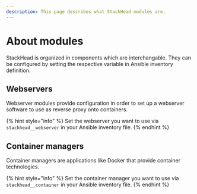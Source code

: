 ```yaml
---
description: This page describes what StackHead modules are.
---
```


# About modules

StackHead is organized in components which are interchangable. They can be configured by setting the respective variable in Ansible inventory definition.

## Webservers

Webserver modules provide configuration in order to set up a webserver software to use as reverse proxy onto containers.

{% hint style="info" %}
Set the webserver you want to use via `stackhead__webserver` in your Ansible inventory file.
{% endhint %}

## Container managers

Container managers are applications like Docker that provide container technologies.

{% hint style="info" %}
Set the container manager you want to use via `stackhead__container` in your Ansible inventory file.
{% endhint %}

